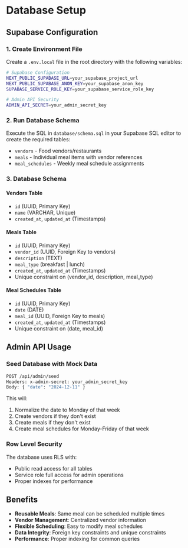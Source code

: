 # Database Setup

## Supabase Configuration

### 1. Create Environment File

Create a `.env.local` file in the root directory with the following variables:

```bash
# Supabase Configuration
NEXT_PUBLIC_SUPABASE_URL=your_supabase_project_url
NEXT_PUBLIC_SUPABASE_ANON_KEY=your_supabase_anon_key
SUPABASE_SERVICE_ROLE_KEY=your_supabase_service_role_key

# Admin API Security
ADMIN_API_SECRET=your_admin_secret_key
```

### 2. Run Database Schema

Execute the SQL in `database/schema.sql` in your Supabase SQL editor to create the required tables:

- `vendors` - Food vendors/restaurants
- `meals` - Individual meal items with vendor references
- `meal_schedules` - Weekly meal schedule assignments

### 3. Database Schema

#### Vendors Table
- `id` (UUID, Primary Key)
- `name` (VARCHAR, Unique)
- `created_at`, `updated_at` (Timestamps)

#### Meals Table
- `id` (UUID, Primary Key)
- `vendor_id` (UUID, Foreign Key to vendors)
- `description` (TEXT)
- `meal_type` (breakfast | lunch)
- `created_at`, `updated_at` (Timestamps)
- Unique constraint on (vendor_id, description, meal_type)

#### Meal Schedules Table
- `id` (UUID, Primary Key)
- `date` (DATE)
- `meal_id` (UUID, Foreign Key to meals)
- `created_at`, `updated_at` (Timestamps)
- Unique constraint on (date, meal_id)

## Admin API Usage

### Seed Database with Mock Data

```bash
POST /api/admin/seed
Headers: x-admin-secret: your_admin_secret_key
Body: { "date": "2024-12-11" }
```

This will:
1. Normalize the date to Monday of that week
2. Create vendors if they don't exist
3. Create meals if they don't exist
4. Create meal schedules for Monday-Friday of that week

### Row Level Security

The database uses RLS with:
- Public read access for all tables
- Service role full access for admin operations
- Proper indexes for performance

## Benefits

- **Reusable Meals**: Same meal can be scheduled multiple times
- **Vendor Management**: Centralized vendor information
- **Flexible Scheduling**: Easy to modify meal schedules
- **Data Integrity**: Foreign key constraints and unique constraints
- **Performance**: Proper indexing for common queries 
